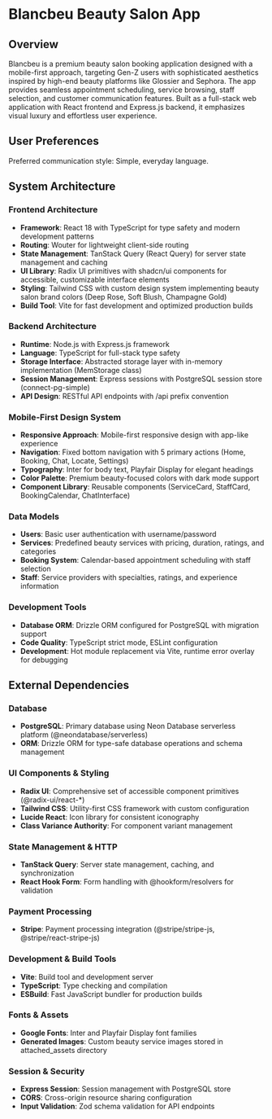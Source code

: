 # Blancbeu Beauty Salon App

## Overview

Blancbeu is a premium beauty salon booking application designed with a mobile-first approach, targeting Gen-Z users with sophisticated aesthetics inspired by high-end beauty platforms like Glossier and Sephora. The app provides seamless appointment scheduling, service browsing, staff selection, and customer communication features. Built as a full-stack web application with React frontend and Express.js backend, it emphasizes visual luxury and effortless user experience.

## User Preferences

Preferred communication style: Simple, everyday language.

## System Architecture

### Frontend Architecture
- **Framework**: React 18 with TypeScript for type safety and modern development patterns
- **Routing**: Wouter for lightweight client-side routing
- **State Management**: TanStack Query (React Query) for server state management and caching
- **UI Library**: Radix UI primitives with shadcn/ui components for accessible, customizable interface elements
- **Styling**: Tailwind CSS with custom design system implementing beauty salon brand colors (Deep Rose, Soft Blush, Champagne Gold)
- **Build Tool**: Vite for fast development and optimized production builds

### Backend Architecture
- **Runtime**: Node.js with Express.js framework
- **Language**: TypeScript for full-stack type safety
- **Storage Interface**: Abstracted storage layer with in-memory implementation (MemStorage class)
- **Session Management**: Express sessions with PostgreSQL session store (connect-pg-simple)
- **API Design**: RESTful API endpoints with /api prefix convention

### Mobile-First Design System
- **Responsive Approach**: Mobile-first responsive design with app-like experience
- **Navigation**: Fixed bottom navigation with 5 primary actions (Home, Booking, Chat, Locate, Settings)
- **Typography**: Inter for body text, Playfair Display for elegant headings
- **Color Palette**: Premium beauty-focused colors with dark mode support
- **Component Library**: Reusable components (ServiceCard, StaffCard, BookingCalendar, ChatInterface)

### Data Models
- **Users**: Basic user authentication with username/password
- **Services**: Predefined beauty services with pricing, duration, ratings, and categories
- **Booking System**: Calendar-based appointment scheduling with staff selection
- **Staff**: Service providers with specialties, ratings, and experience information

### Development Tools
- **Database ORM**: Drizzle ORM configured for PostgreSQL with migration support
- **Code Quality**: TypeScript strict mode, ESLint configuration
- **Development**: Hot module replacement via Vite, runtime error overlay for debugging

## External Dependencies

### Database
- **PostgreSQL**: Primary database using Neon Database serverless platform (@neondatabase/serverless)
- **ORM**: Drizzle ORM for type-safe database operations and schema management

### UI Components & Styling
- **Radix UI**: Comprehensive set of accessible component primitives (@radix-ui/react-*)
- **Tailwind CSS**: Utility-first CSS framework with custom configuration
- **Lucide React**: Icon library for consistent iconography
- **Class Variance Authority**: For component variant management

### State Management & HTTP
- **TanStack Query**: Server state management, caching, and synchronization
- **React Hook Form**: Form handling with @hookform/resolvers for validation

### Payment Processing
- **Stripe**: Payment processing integration (@stripe/stripe-js, @stripe/react-stripe-js)

### Development & Build Tools
- **Vite**: Build tool and development server
- **TypeScript**: Type checking and compilation
- **ESBuild**: Fast JavaScript bundler for production builds

### Fonts & Assets
- **Google Fonts**: Inter and Playfair Display font families
- **Generated Images**: Custom beauty service images stored in attached_assets directory

### Session & Security
- **Express Session**: Session management with PostgreSQL store
- **CORS**: Cross-origin resource sharing configuration
- **Input Validation**: Zod schema validation for API endpoints